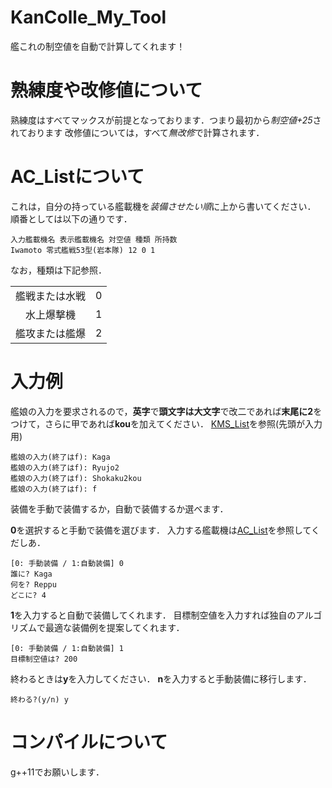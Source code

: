 # KanColle_My_Tool
艦これの制空値を自動で計算してくれます！

# 熟練度や改修値について
熟練度はすべてマックスが前提となっております．つまり最初から*制空値+25*されております
改修値については，すべて*無改修*で計算されます．

# AC_Listについて
これは，自分の持っている艦載機を*装備させたい順*に上から書いてください．
順番としては以下の通りです．
```
入力艦載機名 表示艦載機名 対空値 種類 所持数 
Iwamoto 零式艦戦53型(岩本隊) 12 0 1
```
なお，種類は下記参照．

|||
|:--:|:--:|
|艦戦または水戦|0|
|水上爆撃機|1|
|艦攻または艦爆|2|


# 入力例

艦娘の入力を要求されるので，**英字**で**頭文字は大文字**で改二であれば**末尾に2**をつけて，さらに甲であれば**kou**を加えてください．
[KMS_List](KMS_List)を参照(先頭が入力用)
```
艦娘の入力(終了はf): Kaga
艦娘の入力(終了はf): Ryujo2
艦娘の入力(終了はf): Shokaku2kou
艦娘の入力(終了はf): f
```
装備を手動で装備するか，自動で装備するか選べます．

**0**を選択すると手動で装備を選びます．
入力する艦載機は[AC_List](AC_List)を参照してくだしあ．
```
[0: 手動装備 / 1:自動装備] 0
誰に? Kaga
何を? Reppu
どこに? 4

```

**1**を入力すると自動で装備してくれます．
目標制空値を入力すれば独自のアルゴリズムで最適な装備例を提案してくれます．
```
[0: 手動装備 / 1:自動装備] 1
目標制空値は? 200
```

終わるときは**y**を入力してください．
**n**を入力すると手動装備に移行します．
```
終わる?(y/n) y
```

# コンパイルについて
g++11でお願いします．
